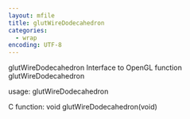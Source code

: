 ```yaml
---
layout: mfile
title: glutWireDodecahedron
categories:
  - wrap
encoding: UTF-8
---
```


glutWireDodecahedron  Interface to OpenGL function glutWireDodecahedron

usage:  glutWireDodecahedron

C function:  void glutWireDodecahedron(void)